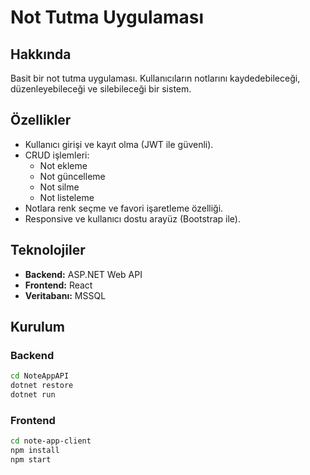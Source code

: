 # Not Tutma Uygulaması

## Hakkında
Basit bir not tutma uygulaması. Kullanıcıların notlarını kaydedebileceği, düzenleyebileceği ve silebileceği bir sistem.

## Özellikler
- Kullanıcı girişi ve kayıt olma (JWT ile güvenli).
- CRUD işlemleri:
  - Not ekleme
  - Not güncelleme
  - Not silme
  - Not listeleme
- Notlara renk seçme ve favori işaretleme özelliği.
- Responsive ve kullanıcı dostu arayüz (Bootstrap ile).

## Teknolojiler
- **Backend:** ASP.NET Web API
- **Frontend:** React
- **Veritabanı:** MSSQL

## Kurulum
### Backend 
```bash 
cd NoteAppAPI
dotnet restore
dotnet run
```     
### Frontend
```bash
cd note-app-client
npm install
npm start
```
